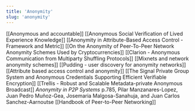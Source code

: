 ```yaml
---
title: 'Anonymity'
slug: 'anonymity'
---
```


[[Anonymous and accountable]]
[[Anonymous Social Verification of Lived Experience Knowledge]]
[[Anonymity in Attribute-Based Access Control - Framework and Metric]]
[[On the Anonymity of Peer-To-Peer Network Anonymity Schemes Used by Cryptocurrencies]]
[[Clarion - Anonymous Communication from Multiparty Shuffling Protocols]]
[[Mixnets and network anonymity schemes]]
[[Pudding - user discovery for anonymity networks]]
[[Attribute based access control and anonymity]]
[[The Signal Private Group System and Anonymous Credentials Supporting Efficient Verifiable Encryption]]
[[Trellis - Robust and Scalable Metadata-private Anonymous Broadcast]]
*Anonymity in P2P Systems* p.785, Pilar Manzanares-Lopez, Juan Pedro Muñoz-Gea, Josemaria Malgosa-Sanahuja, and Juan Carlos Sanchez-Aarnoutse
	[[Handbook of Peer-to-Peer Networking]]